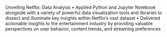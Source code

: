 Unveiling Netflix: Data Analysis
•	Applied Python and Jupyter Notebook alongside with a variety of powerful data visualization tools and libraries to dissect and illuminate key insights within Netflix’s vast dataset
•	Delivered actionable insights to the entertainment industry by providing valuable perspectives on user behavior, content trends, and streaming preferences
